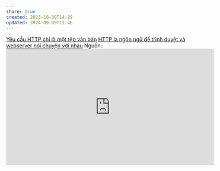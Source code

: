 ```yaml
---
share: true
created: 2023-10-30T14:29
updated: 2024-09-09T11:46
---
```

[Yêu cầu HTTP chỉ là một tệp văn bản](./Y%C3%AAu%20c%E1%BA%A7u%20HTTP%20ch%E1%BB%89%20l%C3%A0%20m%E1%BB%99t%20t%E1%BB%87p%20v%C4%83n%20b%E1%BA%A3n.md)
[HTTP là ngôn ngữ để trình duyệt và webserver nói chuyện với nhau](./HTTP%20l%C3%A0%20ng%C3%B4n%20ng%E1%BB%AF%20%C4%91%E1%BB%83%20tr%C3%ACnh%20duy%E1%BB%87t%20v%C3%A0%20webserver%20n%C3%B3i%20chuy%E1%BB%87n%20v%E1%BB%9Bi%20nhau.md) 
Nguồn:: <iframe width="560" height="315" src="https://www.youtube.com/embed/9J1nJOivdyw?si=YTY7jgE0OW8MjvxW&t=532" title="YouTube video player" frameborder="0" allow="accelerometer; autoplay; clipboard-write; encrypted-media; gyroscope; picture-in-picture; web-share" referrerpolicy="strict-origin-when-cross-origin" allowfullscreen></iframe>